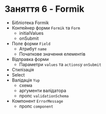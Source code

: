 # Заняття 6 - Formik

- Бібліотека Formik
- Контейнер форми `Formik` та `Form`
  - initialValues
  - onSubmit
- Поле форми `Field`
  - Атрибут `name`
  - Початкове значення елементів
- Відправка форми
  - Параметри `values` та `actions`y `onSubmit`
- Стилізація
- Select
- Валідація `Yup`
  - схема
  - аргументи валідатора
  - пропс `validationSchema`
- Компонент `ErrorMessage`
  - пропс `component`
